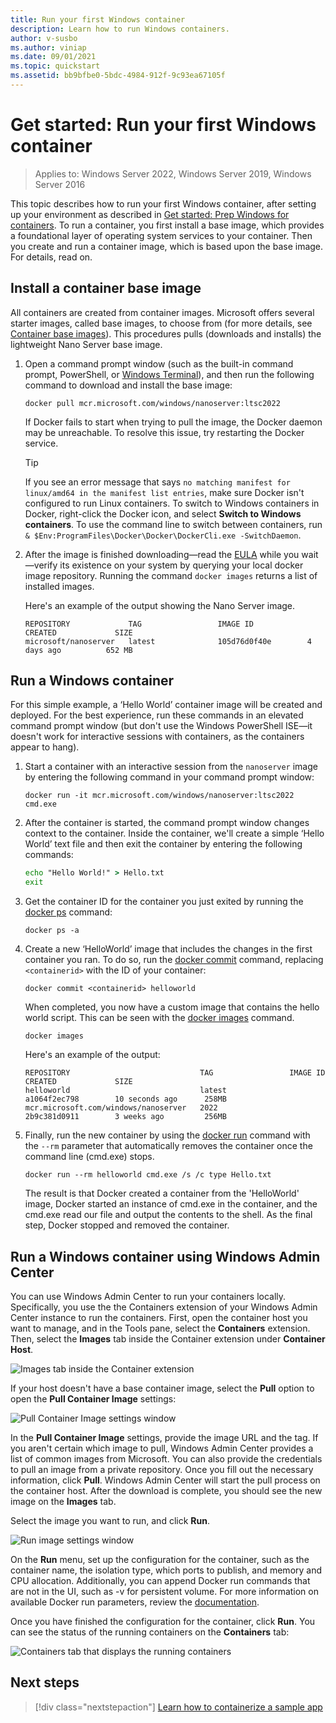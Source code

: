 ```yaml
---
title: Run your first Windows container
description: Learn how to run Windows containers.
author: v-susbo
ms.author: viniap
ms.date: 09/01/2021
ms.topic: quickstart
ms.assetid: bb9bfbe0-5bdc-4984-912f-9c93ea67105f
---
```

# Get started: Run your first Windows container

> Applies to: Windows Server 2022, Windows Server 2019, Windows Server 2016

This topic describes how to run your first Windows container, after setting up your environment as described in [Get started: Prep Windows for containers](./set-up-environment.md). To run a container, you first install a base image, which provides a foundational layer of operating system services to your container. Then you create and run a container image, which is based upon the base image. For details, read on.

## Install a container base image

All containers are created from container images. Microsoft offers several starter images, called base images, to choose from (for more details, see [Container base images](../manage-containers/container-base-images.md)). This procedures pulls (downloads and installs) the lightweight Nano Server base image.

1. Open a command prompt window (such as the built-in command prompt, PowerShell, or [Windows Terminal](https://www.microsoft.com/p/windows-terminal-preview/9n0dx20hk701?activetab=pivot:overviewtab)), and then run the following command to download and install the base image:

   ```console
   docker pull mcr.microsoft.com/windows/nanoserver:ltsc2022
   ```
   If Docker fails to start when trying to pull the image, the Docker daemon may be unreachable. To resolve this issue, try restarting the Docker service.

   > [!TIP]
   > If you see an error message that says `no matching manifest for linux/amd64 in the manifest list entries`, make sure Docker isn't configured to run Linux containers. To switch to Windows containers in Docker, right-click the Docker icon, and select **Switch to Windows containers**. To use the command line to switch between containers, run `& $Env:ProgramFiles\Docker\Docker\DockerCli.exe -SwitchDaemon`.

2. After the image is finished downloading—read the [EULA](../images-eula.md) while you wait—verify its existence on your system by querying your local docker image repository. Running the command `docker images` returns a list of installed images.

   Here's an example of the output showing the Nano Server image.

   ```console
   REPOSITORY             TAG                 IMAGE ID            CREATED             SIZE
   microsoft/nanoserver   latest              105d76d0f40e        4 days ago          652 MB
   ```

## Run a Windows container

For this simple example, a ‘Hello World’ container image will be created and deployed. For the best experience, run these commands in an elevated command prompt window (but don't use the Windows PowerShell ISE—it doesn't work for interactive sessions with containers, as the containers appear to hang).

1. Start a container with an interactive session from the `nanoserver` image by entering the following command in your command prompt window:

   ```console
   docker run -it mcr.microsoft.com/windows/nanoserver:ltsc2022 cmd.exe
   ```
2. After the container is started, the command prompt window changes context to the container. Inside the container, we'll create a simple ‘Hello World’ text file and then exit the container by entering the following commands:

   ```cmd
   echo "Hello World!" > Hello.txt
   exit
   ```

3. Get the container ID for the container you just exited by running the [docker ps](https://docs.docker.com/engine/reference/commandline/ps/) command:

   ```console
   docker ps -a
   ```

4. Create a new ‘HelloWorld’ image that includes the changes in the first container you ran. To do so, run the [docker commit](https://docs.docker.com/engine/reference/commandline/commit/) command, replacing `<containerid>` with the ID of your container:

   ```console
   docker commit <containerid> helloworld
   ```

   When completed, you now have a custom image that contains the hello world script. This can be seen with the [docker images](https://docs.docker.com/engine/reference/commandline/images/) command.

   ```console
   docker images
   ```

   Here's an example of the output:

   ```console
   REPOSITORY                             TAG                 IMAGE ID            CREATED             SIZE
   helloworld                             latest              a1064f2ec798        10 seconds ago      258MB
   mcr.microsoft.com/windows/nanoserver   2022                2b9c381d0911        3 weeks ago         256MB
   ```

5. Finally, run the new container by using the [docker run](https://docs.docker.com/engine/reference/commandline/run/) command with the `--rm` parameter that automatically removes the container once the command line (cmd.exe) stops.

   ```console
   docker run --rm helloworld cmd.exe /s /c type Hello.txt
   ```
   The result is that Docker created a container from the 'HelloWorld' image, Docker started an instance of cmd.exe in the container, and the cmd.exe read our file and output the contents to the shell. As the final step, Docker stopped and removed the container.

## Run a Windows container using Windows Admin Center

You can use Windows Admin Center to run your containers locally. Specifically, you use the the Containers extension of your Windows Admin Center instance to run the containers. First, open the container host you want to manage, and in the Tools pane, select the **Containers** extension. Then, select the **Images** tab inside the Container extension under **Container Host**.

![Images tab inside the Container extension](./media/WAC-Images.png)

If your host doesn't have a base container image, select the **Pull** option to open the **Pull Container Image** settings:

![Pull Container Image settings window](./media/WAC-Pull.png)

In the **Pull Container Image** settings, provide the image URL and the tag. If you aren't certain which image to pull, Windows Admin Center provides a list of common images from Microsoft. You can also provide the credentials to pull an image from a private repository. Once you fill out the necessary information, click **Pull**. Windows Admin Center will start the pull process on the container host. After the download is complete, you should see the new image on the **Images** tab.

Select the image you want to run, and click **Run**.

![Run image settings window](./media/WAC-RunContainers.png)

On the **Run** menu, set up the configuration for the container, such as the container name, the isolation type, which ports to publish, and memory and CPU allocation. Additionally, you can append Docker run commands that are not in the UI, such as -v for persistent volume. For more information on available Docker run parameters, review the [documentation](https://docs.docker.com/engine/reference/commandline/run/).

Once you have finished the configuration for the container, click **Run**. You can see the status of the running containers on the **Containers** tab:

![Containers tab that displays the running containers](./media/WAC-Containers.png)

## Next steps

> [!div class="nextstepaction"]
> [Learn how to containerize a sample app](./building-sample-app.md)